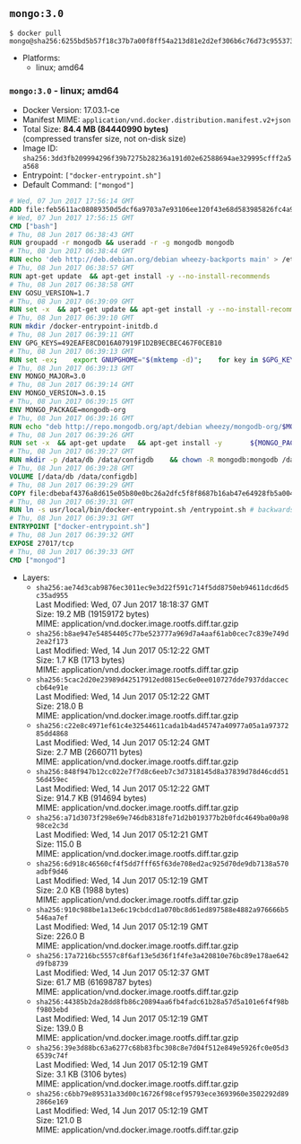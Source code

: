 ## `mongo:3.0`

```console
$ docker pull mongo@sha256:6255bd5b57f18c37b7a00f8ff54a213d81e2d2ef306b6c76d73c955373f63406
```

-	Platforms:
	-	linux; amd64

### `mongo:3.0` - linux; amd64

-	Docker Version: 17.03.1-ce
-	Manifest MIME: `application/vnd.docker.distribution.manifest.v2+json`
-	Total Size: **84.4 MB (84440990 bytes)**  
	(compressed transfer size, not on-disk size)
-	Image ID: `sha256:3dd3fb209994296f39b7275b28236a191d02e62588694ae329995cfff2a5a568`
-	Entrypoint: `["docker-entrypoint.sh"]`
-	Default Command: `["mongod"]`

```dockerfile
# Wed, 07 Jun 2017 17:56:14 GMT
ADD file:feb5611ac08089350d5dcf6a9703a7e93106ee120f43e68d583985826fc4a988 in / 
# Wed, 07 Jun 2017 17:56:15 GMT
CMD ["bash"]
# Thu, 08 Jun 2017 06:38:43 GMT
RUN groupadd -r mongodb && useradd -r -g mongodb mongodb
# Thu, 08 Jun 2017 06:38:44 GMT
RUN echo 'deb http://deb.debian.org/debian wheezy-backports main' > /etc/apt/sources.list.d/backports.list
# Thu, 08 Jun 2017 06:38:57 GMT
RUN apt-get update 	&& apt-get install -y --no-install-recommends 		ca-certificates 		jq 		numactl 		procps 	&& rm -rf /var/lib/apt/lists/*
# Thu, 08 Jun 2017 06:38:58 GMT
ENV GOSU_VERSION=1.7
# Thu, 08 Jun 2017 06:39:09 GMT
RUN set -x 	&& apt-get update && apt-get install -y --no-install-recommends wget && rm -rf /var/lib/apt/lists/* 	&& wget -O /usr/local/bin/gosu "https://github.com/tianon/gosu/releases/download/$GOSU_VERSION/gosu-$(dpkg --print-architecture)" 	&& wget -O /usr/local/bin/gosu.asc "https://github.com/tianon/gosu/releases/download/$GOSU_VERSION/gosu-$(dpkg --print-architecture).asc" 	&& export GNUPGHOME="$(mktemp -d)" 	&& gpg --keyserver ha.pool.sks-keyservers.net --recv-keys B42F6819007F00F88E364FD4036A9C25BF357DD4 	&& gpg --batch --verify /usr/local/bin/gosu.asc /usr/local/bin/gosu 	&& rm -r "$GNUPGHOME" /usr/local/bin/gosu.asc 	&& chmod +x /usr/local/bin/gosu 	&& gosu nobody true 	&& apt-get purge -y --auto-remove wget
# Thu, 08 Jun 2017 06:39:10 GMT
RUN mkdir /docker-entrypoint-initdb.d
# Thu, 08 Jun 2017 06:39:11 GMT
ENV GPG_KEYS=492EAFE8CD016A07919F1D2B9ECBEC467F0CEB10
# Thu, 08 Jun 2017 06:39:13 GMT
RUN set -ex; 	export GNUPGHOME="$(mktemp -d)"; 	for key in $GPG_KEYS; do 		gpg --keyserver ha.pool.sks-keyservers.net --recv-keys "$key"; 	done; 	gpg --export $GPG_KEYS > /etc/apt/trusted.gpg.d/mongodb.gpg; 	rm -r "$GNUPGHOME"; 	apt-key list
# Thu, 08 Jun 2017 06:39:13 GMT
ENV MONGO_MAJOR=3.0
# Thu, 08 Jun 2017 06:39:14 GMT
ENV MONGO_VERSION=3.0.15
# Thu, 08 Jun 2017 06:39:15 GMT
ENV MONGO_PACKAGE=mongodb-org
# Thu, 08 Jun 2017 06:39:16 GMT
RUN echo "deb http://repo.mongodb.org/apt/debian wheezy/mongodb-org/$MONGO_MAJOR main" > /etc/apt/sources.list.d/mongodb-org.list
# Thu, 08 Jun 2017 06:39:26 GMT
RUN set -x 	&& apt-get update 	&& apt-get install -y 		${MONGO_PACKAGE}=$MONGO_VERSION 		${MONGO_PACKAGE}-server=$MONGO_VERSION 		${MONGO_PACKAGE}-shell=$MONGO_VERSION 		${MONGO_PACKAGE}-mongos=$MONGO_VERSION 		${MONGO_PACKAGE}-tools=$MONGO_VERSION 	&& rm -rf /var/lib/apt/lists/* 	&& rm -rf /var/lib/mongodb 	&& mv /etc/mongod.conf /etc/mongod.conf.orig
# Thu, 08 Jun 2017 06:39:27 GMT
RUN mkdir -p /data/db /data/configdb 	&& chown -R mongodb:mongodb /data/db /data/configdb
# Thu, 08 Jun 2017 06:39:28 GMT
VOLUME [/data/db /data/configdb]
# Thu, 08 Jun 2017 06:39:29 GMT
COPY file:dbebaf4376a8d615e05b80e0bc26a2dfc5f8f8687b16ab47e64928fb5a00498d in /usr/local/bin/ 
# Thu, 08 Jun 2017 06:39:31 GMT
RUN ln -s usr/local/bin/docker-entrypoint.sh /entrypoint.sh # backwards compat
# Thu, 08 Jun 2017 06:39:31 GMT
ENTRYPOINT ["docker-entrypoint.sh"]
# Thu, 08 Jun 2017 06:39:32 GMT
EXPOSE 27017/tcp
# Thu, 08 Jun 2017 06:39:33 GMT
CMD ["mongod"]
```

-	Layers:
	-	`sha256:ae74d3cab9876ec3011ec9e3d22f591c714f5dd8750eb94611dcd6d5c35ad955`  
		Last Modified: Wed, 07 Jun 2017 18:18:37 GMT  
		Size: 19.2 MB (19159172 bytes)  
		MIME: application/vnd.docker.image.rootfs.diff.tar.gzip
	-	`sha256:b8ae947e54854405c77be523777a969d7a4aaf61ab0cec7c839e749d2ea2f173`  
		Last Modified: Wed, 14 Jun 2017 05:12:22 GMT  
		Size: 1.7 KB (1713 bytes)  
		MIME: application/vnd.docker.image.rootfs.diff.tar.gzip
	-	`sha256:5cac2d20e23989d42517912ed0815ec6e0ee010727dde7937ddacceccb64e91e`  
		Last Modified: Wed, 14 Jun 2017 05:12:22 GMT  
		Size: 218.0 B  
		MIME: application/vnd.docker.image.rootfs.diff.tar.gzip
	-	`sha256:c22e8c4971ef61c4e32544611cada1b4ad45747a40977a05a1a9737285dd4868`  
		Last Modified: Wed, 14 Jun 2017 05:12:24 GMT  
		Size: 2.7 MB (2660711 bytes)  
		MIME: application/vnd.docker.image.rootfs.diff.tar.gzip
	-	`sha256:848f947b12cc022e7f7d8c6eeb7c3d7318145d8a37839d78d46cdd5156d459ec`  
		Last Modified: Wed, 14 Jun 2017 05:12:22 GMT  
		Size: 914.7 KB (914694 bytes)  
		MIME: application/vnd.docker.image.rootfs.diff.tar.gzip
	-	`sha256:a71d3073f298e69e746db8318fe71d2b019377b2b0fdc4649ba00a9898ce2c3d`  
		Last Modified: Wed, 14 Jun 2017 05:12:21 GMT  
		Size: 115.0 B  
		MIME: application/vnd.docker.image.rootfs.diff.tar.gzip
	-	`sha256:6d918c46560cf4f5dd7fff65f63de708ed2ac925d70de9db7138a570adbf9d46`  
		Last Modified: Wed, 14 Jun 2017 05:12:19 GMT  
		Size: 2.0 KB (1988 bytes)  
		MIME: application/vnd.docker.image.rootfs.diff.tar.gzip
	-	`sha256:910c988be1a13e6c19cbdcd1a070bc8d61ed897588e4882a976666b5546aa7ef`  
		Last Modified: Wed, 14 Jun 2017 05:12:19 GMT  
		Size: 226.0 B  
		MIME: application/vnd.docker.image.rootfs.diff.tar.gzip
	-	`sha256:17a7216bc5557c8f6af13e5d36f1f4fe3a420810e76bc89e178ae642d9fb8739`  
		Last Modified: Wed, 14 Jun 2017 05:12:37 GMT  
		Size: 61.7 MB (61698787 bytes)  
		MIME: application/vnd.docker.image.rootfs.diff.tar.gzip
	-	`sha256:44385b2da28dd8fb86c20894aa6fb4fadc61b28a57d5a101e6f4f98bf9803ebd`  
		Last Modified: Wed, 14 Jun 2017 05:12:19 GMT  
		Size: 139.0 B  
		MIME: application/vnd.docker.image.rootfs.diff.tar.gzip
	-	`sha256:39e3d88bc63a6277c68b83fbc308c8e7d04f512e849e5926fc0e05d36539c74f`  
		Last Modified: Wed, 14 Jun 2017 05:12:19 GMT  
		Size: 3.1 KB (3106 bytes)  
		MIME: application/vnd.docker.image.rootfs.diff.tar.gzip
	-	`sha256:c6bb79e89531a33d00c16726f98cef95793ece3693960e3502292d892866e169`  
		Last Modified: Wed, 14 Jun 2017 05:12:19 GMT  
		Size: 121.0 B  
		MIME: application/vnd.docker.image.rootfs.diff.tar.gzip
